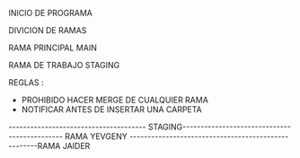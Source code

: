 INICIO DE PROGRAMA

DIVICION DE RAMAS

RAMA PRINCIPAL MAIN

RAMA DE TRABAJO STAGING


REGLAS :

- PROHIBIDO HACER MERGE DE CUALQUIER RAMA
- NOTIFICAR ANTES DE INSERTAR UNA CARPETA

-------------------------------------- STAGING---------------------------------------------
    RAMA YEVGENY ----------------------------------------------------RAMA JAIDER

<!-- hola -->
